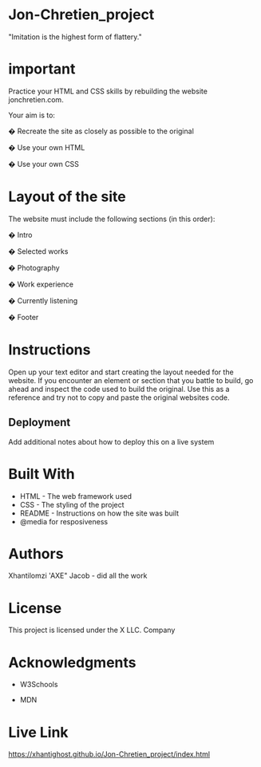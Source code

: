 # Jon-Chretien_project

"Imitation is the highest form of flattery."
 
# important

Practice your HTML and CSS skills by rebuilding the website jonchretien.com.

Your aim is to:

� Recreate the site as closely as possible to the original

� Use your own HTML

� Use your own CSS

 # Layout of the site

The website must include the following sections (in this order):

� Intro

� Selected works

� Photography

� Work experience

� Currently listening

� Footer

 # Instructions

Open up your text editor and start creating the layout needed for the website. If you encounter an element or section that you battle to build, go ahead and inspect the code used to build the original. Use this as a reference and try not to copy and paste the original websites code.

## Deployment
Add additional notes about how to deploy this on a live system

# Built With
* HTML - The web framework used
* CSS - The styling of the project
* README - Instructions on how the site was built
* @media for resposiveness

# Authors
Xhantilomzi 'AXE" Jacob - did all the work


# License
This project is licensed under the X LLC. Company 

# Acknowledgments
* W3Schools

* MDN

# Live Link

https://xhantighost.github.io/Jon-Chretien_project/index.html
